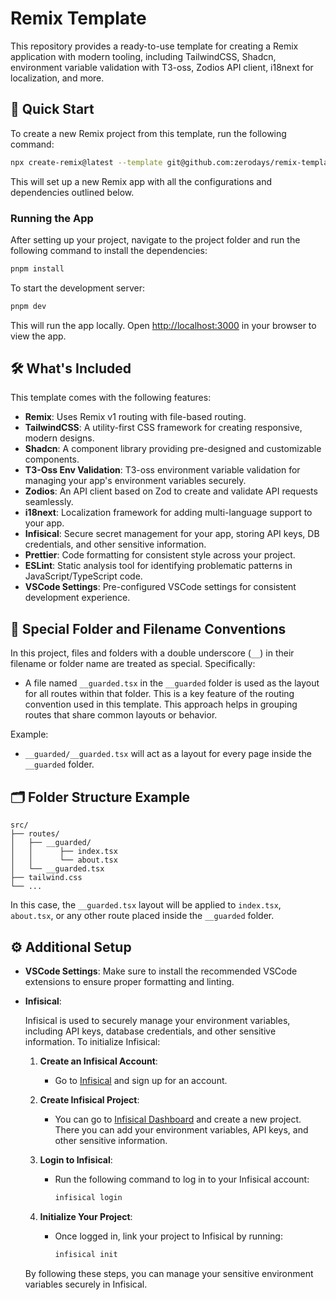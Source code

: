 # Remix Template

This repository provides a ready-to-use template for creating a Remix application with modern tooling, including TailwindCSS, Shadcn, environment variable validation with T3-oss, Zodios API client, i18next for localization, and more.

## 🚀 Quick Start

To create a new Remix project from this template, run the following command:

```bash
npx create-remix@latest --template git@github.com:zerodays/remix-template.git
```

This will set up a new Remix app with all the configurations and dependencies outlined below.

### Running the App

After setting up your project, navigate to the project folder and run the following command to install the dependencies:

```bash
pnpm install
```

To start the development server:

```bash
pnpm dev
```

This will run the app locally. Open [http://localhost:3000](http://localhost:3000) in your browser to view the app.

## 🛠️ What's Included

This template comes with the following features:

- **Remix**: Uses Remix v1 routing with file-based routing.
- **TailwindCSS**: A utility-first CSS framework for creating responsive, modern designs.
- **Shadcn**: A component library providing pre-designed and customizable components.
- **T3-Oss Env Validation**: T3-oss environment variable validation for managing your app's environment variables securely.
- **Zodios**: An API client based on Zod to create and validate API requests seamlessly.
- **i18next**: Localization framework for adding multi-language support to your app.
- **Infisical**: Secure secret management for your app, storing API keys, DB credentials, and other sensitive information.
- **Prettier**: Code formatting for consistent style across your project.
- **ESLint**: Static analysis tool for identifying problematic patterns in JavaScript/TypeScript code.
- **VSCode Settings**: Pre-configured VSCode settings for consistent development experience.

## 📁 Special Folder and Filename Conventions

In this project, files and folders with a double underscore (`__`) in their filename or folder name are treated as special. Specifically:

- A file named `__guarded.tsx` in the `__guarded` folder is used as the layout for all routes within that folder. This is a key feature of the routing convention used in this template. This approach helps in grouping routes that share common layouts or behavior.

Example:

- `__guarded/__guarded.tsx` will act as a layout for every page inside the `__guarded` folder.

## 🗂️ Folder Structure Example

```
src/
├── routes/
│   ├── __guarded/
│   │      ├── index.tsx
│   │      └── about.tsx
│   └── __guarded.tsx
├── tailwind.css
└── ...
```

In this case, the `__guarded.tsx` layout will be applied to `index.tsx`, `about.tsx`, or any other route placed inside the `__guarded` folder.

## ⚙️ Additional Setup

- **VSCode Settings**: Make sure to install the recommended VSCode extensions to ensure proper formatting and linting.
- **Infisical**:

  Infisical is used to securely manage your environment variables, including API keys, database credentials, and other sensitive information. To initialize Infisical:

  1. **Create an Infisical Account**:
     - Go to [Infisical](https://app.infisical.com) and sign up for an account.
  2. **Create Infisical Project**:
     - You can go to [Infisical Dashboard](https://app.infisical.com) and create a new project. There you can add your environment variables, API keys, and other sensitive information.
  3. **Login to Infisical**:

     - Run the following command to log in to your Infisical account:
       ```bash
       infisical login
       ```

  4. **Initialize Your Project**:
     - Once logged in, link your project to Infisical by running:
       ```bash
       infisical init
       ```

  By following these steps, you can manage your sensitive environment variables securely in Infisical.
